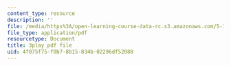 ```yaml
---
content_type: resource
description: ''
file: /media/https%3A/open-learning-course-data-rc.s3.amazonaws.com/5-112-principles-of-chemical-science-fall-2005/4f075f75f0b78b15834b02296df52080_lawooSesSfM.pdf
file_type: application/pdf
resourcetype: Document
title: 3play pdf file
uid: 4f075f75-f0b7-8b15-834b-02296df52080
---
```

